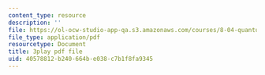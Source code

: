```yaml
---
content_type: resource
description: ''
file: https://ol-ocw-studio-app-qa.s3.amazonaws.com/courses/8-04-quantum-physics-i-spring-2016/40578812b240664be038c7b1f8fa9345_x_ngaeI00qU.pdf
file_type: application/pdf
resourcetype: Document
title: 3play pdf file
uid: 40578812-b240-664b-e038-c7b1f8fa9345
---
```

